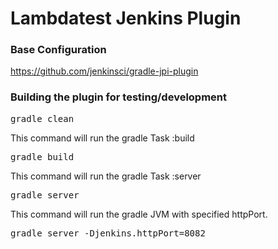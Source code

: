 # Lambdatest Jenkins Plugin

### Base Configuration
https://github.com/jenkinsci/gradle-jpi-plugin

### Building the plugin for testing/development

<pre>gradle clean</pre>

This command will run the gradle Task :build
<pre>gradle build</pre>

This command will run the gradle Task :server
<pre>gradle server</pre>

This command will run the gradle JVM with specified httpPort.
<pre>gradle server -Djenkins.httpPort=8082</pre>
